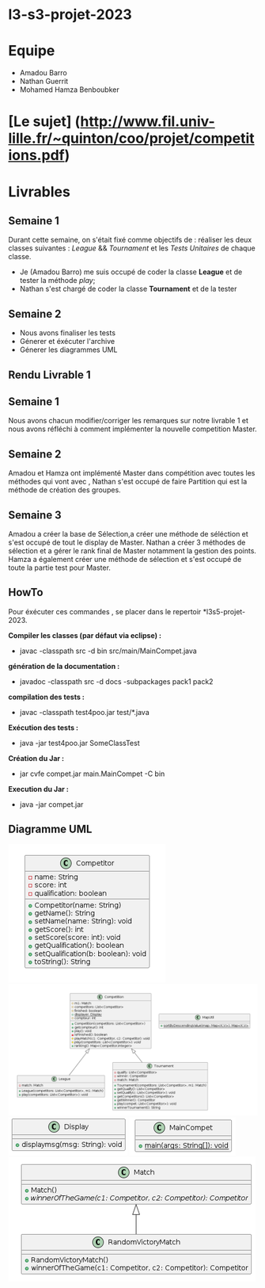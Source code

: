 # l3-s3-projet-2023

# Equipe
- Amadou Barro
- Nathan Guerrit
- Mohamed Hamza Benboubker

# [Le sujet] (http://www.fil.univ-lille.fr/~quinton/coo/projet/competitions.pdf)

# Livrables

## Semaine 1

Durant cette semaine, on s'était fixé comme objectifs de : réaliser les deux
classes suivantes : *League* && *Tournament* et les *Tests Unitaires* de chaque classe.  
- Je (Amadou Barro) me suis occupé de coder la classe **League** et de tester
la méthode *play*;
- Nathan s'est chargé de coder la classe **Tournament** et de la tester

## Semaine 2
- Nous avons finaliser les tests
- Génerer et éxécuter l'archive
- Génerer les diagrammes UML

## Rendu Livrable 1

## Semaine 1 

Nous avons chacun modifier/corriger les remarques sur notre livrable 1 et nous avons réfléchi à comment implémenter la nouvelle competition Master.

## Semaine 2

Amadou et Hamza ont implémenté Master dans compétition avec toutes les méthodes qui vont avec , Nathan s'est occupé de faire Partition qui
est la méthode de création des groupes.

## Semaine 3 

Amadou a créer la base de Sélection,a créer une méthode de séléction et s'est occupé de tout le display de Master. 
Nathan a créer 3 méthodes de sélection et a gérer le rank final de Master notamment la gestion des points.
Hamza a également créer une méthode de sélection  et s'est occupé de toute la partie test pour Master.

## HowTo

Pour éxécuter ces commandes , se placer dans le repertoir *l3s5-projet-2023.

**Compiler les classes (par défaut via eclipse) :**

- javac -classpath src -d bin src/main/MainCompet.java

**génération de la documentation :**

-  javadoc -classpath src -d docs -subpackages pack1 pack2


**compilation des tests :**

- javac -classpath test4poo.jar test/*.java 

**Exécution des tests :**

- java -jar test4poo.jar SomeClassTest

**Création du Jar :**

- jar cvfe compet.jar main.MainCompet -C bin

**Execution du Jar :**

- java -jar compet.jar 

## Diagramme UML

![image](UML/competitor.png)
![image](UML/competition.png)
![image](UML/display.png)
![image](UML/main.png)
![image](UML/match.png)
